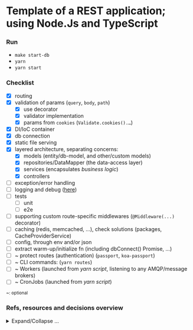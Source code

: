# Template of a REST application;<br />using Node.Js and TypeScript

### Run

- `make start-db`
- `yarn`
- `yarn start`

### Checklist

- [x] routing
- [x] validation of params (`query`, `body`, `path`)
  - [x] use decorator
  - [x] validator implementation
  - [x] params from `cookies` (`Validate.cookies().…`)
- [x] DI/IoC container
- [x] db connection
- [x] static file serving
- [x] layered architecture, separating concerns:
  - [x] models (entity/db-model, and other/custom models)
  - [x] repositories/DataMapper (the data-access layer)
  - [x] services (encapsulates _business logic_)
  - [x] controllers
- [ ] exception/error handling
- [ ] logging and debug ([here](https://www.npmtrends.com/debug-vs-loglevel-vs-loglevel-debug-vs-log4js-vs-winston-vs-logging))
- [ ] tests
  - [ ] unit
  - [ ] e2e
- [ ] supporting custom route-specific middlewares (`@Middleware(...)` decorator)
- [ ] caching (redis, memcached, ...), check solutions (packages, CacheProviderService)
- [ ] config, through env and/or json
- [ ] extract warm-up/initialize fn (including dbConnect() Promise, ...)
- [ ] ~ protect routes (authentication) (`passport`, `koa-passport`)
- [ ] ~ CLI commands: (`yarn routes`)
- [ ] ~ Workers (launched from _yarn script_, listening to any AMQP/message brokers)
- [ ] ~ CronJobs (launched from _yarn script_)

<small>~: optional</small>

### Refs, resources and decisions overview

<details>
<summary>Expand/Collapse …</summary>

- Routing framework: `koa` ✅, `fastify`, `express`, …:
  - https://medium.com/@masnun/typescript-with-koa-part-2-428e82ba4ddb
  - http://nodeframework.com/
  - https://medium.com/@magnusjt/ioc-container-in-nodejs-e7aea8a89600
  - https://www.npmtrends.com/koa-vs-express-vs-fastify-vs-adonis-vs-hapi-vs-loopback-vs-restify-vs-sails-vs-strapi-vs-@nestjs/core
  - [x] use TS decorators (for routing & params validation): https://www.typescriptlang.org/docs/handbook/decorators.html & https://github.com/tc39/proposal-decorators
    - [x] build custom decorators as in https://github.com/senpng/koa-typescript-boilerplate
    - `koa-swagger-decorator` as in https://github.com/javieraviles/node-typescript-koa-rest
    - `dekoa` provides routing & parameters validation through decorators
- DI/IoC container:
  - `TypeDI` ✅ vs `Inversify` vs `Awilix` vs `injection-js`
    - https://www.npmtrends.com/typedi-vs-inversify-vs-injection-js-vs-awilix-vs-bottlejs-vs-typescript-ioc
- ORM & data-access layer:
  - Pattern: `ActiveRecord` vs `DataMapper` ✅
    - https://github.com/typeorm/typeorm/blob/b9d7898/docs/active-record-data-mapper.md
  - `TypeORM` ✅ vs `Prisma` vs `Sequelize` vs `Knex.js`
    - https://inviqa.com/blog/how-build-basic-api-typescript-koa-and-typeorm
  - RDBMS: `Postgres` vs `MySQL`
- Validation of request parameters
  - Integration of `koa` with: `Joi` ✅ vs `Ajv` vs `already-built integration solutions` vs `build and integrate custom/manual solution`
    - https://www.npmtrends.com/joi-vs-yup-vs-ajv-vs-validator.js-vs-validate.js
  - https://ranvir.xyz/blog/how-to-write-a-request-parameter-validation-middleware-in-node.js
- Simply google: `backend application architecture in node js`
  - https://afteracademy.com/blog/design-node-js-backend-architecture-like-a-pro
  - https://blog.logrocket.com/the-perfect-architecture-flow-for-your-next-node-js-project/
  - https://scoutapm.com/blog/nodejs-architecture-and-12-best-practices-for-nodejs-development
  </details>
